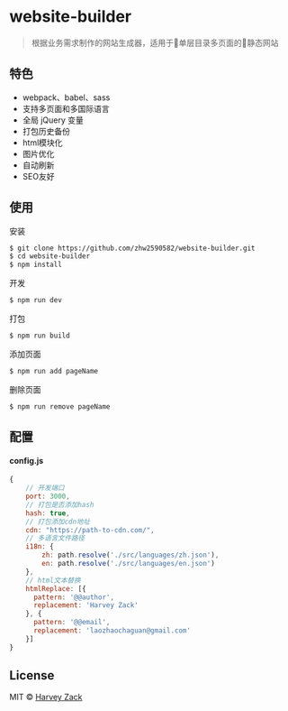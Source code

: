 # website-builder
> 根据业务需求制作的网站生成器，适用于单层目录多页面的静态网站

## 特色
* webpack、babel、sass
* 支持多页面和多国际语言
* 全局 jQuery 变量
* 打包历史备份
* html模块化
* 图片优化
* 自动刷新
* SEO友好

## 使用

安装

```sh
$ git clone https://github.com/zhw2590582/website-builder.git
$ cd website-builder
$ npm install
```

开发

```sh
$ npm run dev
```

打包

```sh
$ npm run build
```

添加页面

```sh
$ npm run add pageName
```

删除页面

```sh
$ npm run remove pageName
```

## 配置

#### config.js

```js
{
    // 开发端口
    port: 3000,
    // 打包是否添加hash
    hash: true,
    // 打包添加cdn地址
    cdn: "https://path-to-cdn.com/",
    // 多语言文件路径
    i18n: {
        zh: path.resolve('./src/languages/zh.json'),
        en: path.resolve('./src/languages/en.json')
    },
    // html文本替换
    htmlReplace: [{
      pattern: '@@author',
      replacement: 'Harvey Zack'
    }, {
      pattern: '@@email',
      replacement: 'laozhaochaguan@gmail.com'
    }]
}
```

## License

MIT © [Harvey Zack](https://www.zhw-island.com/)
